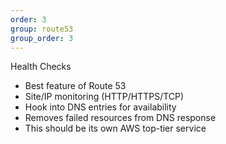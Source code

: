 ```yaml
---
order: 3
group: route53
group_order: 3
---
```


Health Checks

* Best feature of Route 53
* Site/IP monitoring (HTTP/HTTPS/TCP)
* Hook into DNS entries for availability
* Removes failed resources from DNS response
* This should be its own AWS top-tier service
